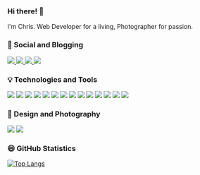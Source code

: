 
### Hi there! 👋

I'm Chris. Web Developer for a living, Photographer for passion. 

### 🤍 Social and Blogging

<a href="https://www.tricksforgreeks.com" target="_blank">![](https://img.shields.io/badge/Blogging-My_Blog-informational?style=for-the-badge&logo=&logoColor=white&color=007acc)
</a>
<a href="https://www.linkedin.com/in/chriskaridis/" target="_blank">![](https://img.shields.io/badge/Social-LinkedIn-informational?style=for-the-badge&logo=linkedin&logoColor=white&color=0077B5)
</a>
<a href="https://www.instagram.com/chriskaridis/" target="_blank">![](https://img.shields.io/badge/Social-Instagram-informational?style=for-the-badge&logo=instagram&logoColor=white&color=E4405F)
</a>
<a href="https://unsplash.com/@chriskaridis/" target="_blank">![](https://img.shields.io/badge/Photography-unsplash-informational?style=for-the-badge&logo=unsplash&logoColor=white&color=000000)
</a>

### 💡 Technologies and Tools
![](https://img.shields.io/badge/Code-Java-informational?style=flat&logo=java&logoColor=white&color=5382a1) 
![](https://img.shields.io/badge/Code-Angular-informational?style=flat&logo=angular&logoColor=white&color=de2938)
![](https://img.shields.io/badge/Code-AngularJS-informational?style=flat&logo=angularjs&logoColor=white&color=a6120d) 
![](https://img.shields.io/badge/Code-TypeScript-informational?style=flat&logo=typescript&logoColor=white&color=007acc)
![](https://img.shields.io/badge/Code-JavaScript-informational?style=flat&logo=javascript&logoColor=white&color=f0db4f)
![](https://img.shields.io/badge/Code-JavaEE-informational?style=flat&logo=java&logoColor=white&color=5382a1)
![](https://img.shields.io/badge/Code-SpringBoot-informational?style=flat&logo=spring&logoColor=white&color=98fb68)
![](https://img.shields.io/badge/DB-Oracle-informational?style=flat&logo=oracle&logoColor=white&color=F80000)
![](https://img.shields.io/badge/DB-PostgreSQL-informational?style=flat&logo=postgresql&logoColor=white&color=336791)
![](https://img.shields.io/badge/DB-MySQL-informational?style=flat&logo=mysql&logoColor=white&color=4479A1)
![](https://img.shields.io/badge/DB*-ElasticSearch-informational?style=flat&logo=elasticsearch&logoColor=white&color=005571)
![](https://img.shields.io/badge/Server-Weblogic-informational?style=flat&logo=oracle&logoColor=white&color=F80000)
![](https://img.shields.io/badge/Tools-Docker-informational?style=flat&logo=docker&logoColor=white&color=2496ed) 
![](https://img.shields.io/badge/Editor-IntelliJ_IDEA-informational?style=flat&logo=intellij-idea&logoColor=white&color=1d84de)

### 🎨 Design and Photography
![](https://img.shields.io/badge/Editing-Adobe_Photoshop-informational?style=flat&logo=adobe-photoshop&logoColor=white&color=31A8FF)
![](https://img.shields.io/badge/Editing-Adobe_Lightroom-informational?style=flat&logo=adobe-lightroom&logoColor=white&color=31A8FF)


### 😄 GitHub Statistics

[![Top Langs](https://github-readme-stats.vercel.app/api/top-langs/?username=ckaridis&layout=compact)](https://github.com/anuraghazra/github-readme-stats)

<!--
**ckaridis/ckaridis** is a ✨ _special_ ✨ repository because its `README.md` (this file) appears on your GitHub profile.

Here are some ideas to get you started:


- 🔭 I’m currently working on ...
- 🌱 I’m currently learning ...
- 👯 I’m looking to collaborate on ...
- 🤔 I’m looking for help with ...
- 💬 Ask me about ...
- 📫 How to reach me: ...
- 😄 Pronouns: ...
- ⚡ Fun fact: ...
-->
